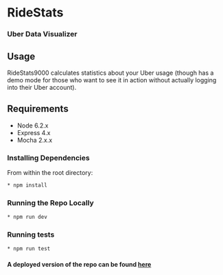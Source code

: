# RideStats
### Uber Data Visualizer

## Usage
RideStats9000 calculates statistics about your Uber usage (though has a demo mode for those who want to see it in action without actually logging into their Uber account).

## Requirements

- Node 6.2.x
- Express 4.x
- Mocha 2.x.x

### Installing Dependencies

From within the root directory:
```sh
* npm install
```

### Running the Repo Locally
```sh
* npm run dev
```

### Running tests
```sh
* npm run test
```

#### A deployed version of the repo can be found [here](https://ridestats9000.herokuapp.com/)